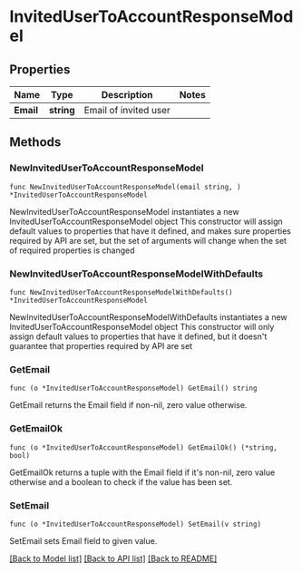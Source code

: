 # InvitedUserToAccountResponseModel

## Properties

Name | Type | Description | Notes
------------ | ------------- | ------------- | -------------
**Email** | **string** | Email of invited user | 

## Methods

### NewInvitedUserToAccountResponseModel

`func NewInvitedUserToAccountResponseModel(email string, ) *InvitedUserToAccountResponseModel`

NewInvitedUserToAccountResponseModel instantiates a new InvitedUserToAccountResponseModel object
This constructor will assign default values to properties that have it defined,
and makes sure properties required by API are set, but the set of arguments
will change when the set of required properties is changed

### NewInvitedUserToAccountResponseModelWithDefaults

`func NewInvitedUserToAccountResponseModelWithDefaults() *InvitedUserToAccountResponseModel`

NewInvitedUserToAccountResponseModelWithDefaults instantiates a new InvitedUserToAccountResponseModel object
This constructor will only assign default values to properties that have it defined,
but it doesn't guarantee that properties required by API are set

### GetEmail

`func (o *InvitedUserToAccountResponseModel) GetEmail() string`

GetEmail returns the Email field if non-nil, zero value otherwise.

### GetEmailOk

`func (o *InvitedUserToAccountResponseModel) GetEmailOk() (*string, bool)`

GetEmailOk returns a tuple with the Email field if it's non-nil, zero value otherwise
and a boolean to check if the value has been set.

### SetEmail

`func (o *InvitedUserToAccountResponseModel) SetEmail(v string)`

SetEmail sets Email field to given value.



[[Back to Model list]](../README.md#documentation-for-models) [[Back to API list]](../README.md#documentation-for-api-endpoints) [[Back to README]](../README.md)


